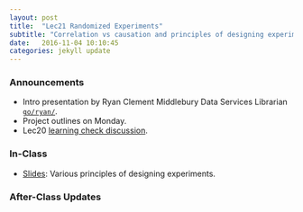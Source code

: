 ```yaml
---
layout: post
title:  "Lec21 Randomized Experiments"
subtitle: "Correlation vs causation and principles of designing experiments."
date:   2016-11-04 10:10:45
categories: jekyll update
---
```




### Announcements

* Intro presentation by Ryan Clement Middlebury Data Services Librarian <a href = "http://www.go.middlebury.edu/ryan" target = "_blank">`go/ryan/`</a>.
* Project outlines on Monday.
* Lec20 <a href = "{{ site.baseurl }}/assets/LC/resampling.html" target = "_blank">learning check discussion</a>.



### In-Class

* <a href = "{{ site.baseurl }}/assets/3-Statistical_Inference/designing_experiments.html" target = "_blank">Slides</a>: Various principles of designing experiments.



### After-Class Updates

<!--
* Lec21 <a href = "{{ site.baseurl }}/assets/LC/BLAH.html" target = "_blank">learning check discussion</a>
-->
